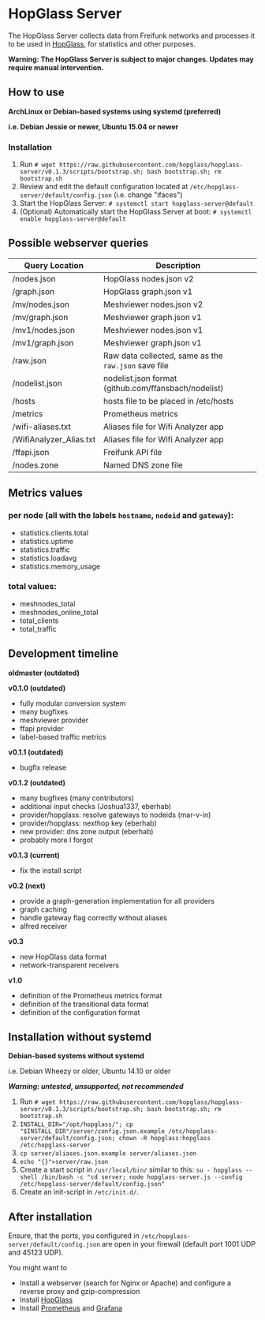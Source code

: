 # HopGlass Server
The HopGlass Server collects data from Freifunk networks and processes it to be used in [HopGlass](https://github.com/hopglass/hopglass), for statistics and other purposes.

**Warning: The HopGlass Server is subject to major changes. Updates may require manual intervention.**

## How to use

**ArchLinux or Debian-based systems using systemd (preferred)**

**i.e. Debian Jessie or newer, Ubuntu 15.04 or newer**

### Installation

1. Run `# wget https://raw.githubusercontent.com/hopglass/hopglass-server/v0.1.3/scripts/bootstrap.sh; bash bootstrap.sh; rm bootstrap.sh`
2. Review and edit the default configuration located at `/etc/hopglass-server/default/config.json` (i.e. change "ifaces")
3. Start the HopGlass Server: `# systemctl start hopglass-server@default`
4. (Optional) Automatically start the HopGlass Server at boot: `# systemctl enable hopglass-server@default`

Possible webserver queries
--------------------------

|Query Location         |Description|
|---------------------- |---|
|/nodes.json            |HopGlass nodes.json v2|
|/graph.json            |HopGlass graph.json v1|
|/mv/nodes.json         |Meshviewer nodes.json v2|
|/mv/graph.json         |Meshviewer graph.json v1|
|/mv1/nodes.json        |Meshviewer nodes.json v1|
|/mv1/graph.json        |Meshviewer graph.json v1|
|/raw.json              |Raw data collected, same as the `raw.json` save file|
|/nodelist.json         |nodelist.json format (github.com/ffansbach/nodelist)|
|/hosts                 |hosts file to be placed in /etc/hosts|
|/metrics               |Prometheus metrics|
|/wifi-aliases.txt      |Aliases file for Wifi Analyzer app|
|/WifiAnalyzer_Alias.txt|Aliases file for Wifi Analyzer app|
|/ffapi.json            |Freifunk API file|
|/nodes.zone            |Named DNS zone file|

## Metrics values

### per node (all with the labels `hostname`, `nodeid` and `gateway`):

- statistics.clients.total
- statistics.uptime
- statistics.traffic
- statistics.loadavg
- statistics.memory_usage

### total values:

- meshnodes_total
- meshnodes_online_total
- total_clients
- total_traffic

## Development timeline

**oldmaster (outdated)**

**v0.1.0 (outdated)**

- fully modular conversion system
- many bugfixes
- meshviewer provider
- ffapi provider
- label-based traffic metrics

**v0.1.1 (outdated)**

- bugfix release

**v0.1.2 (outdated)**

- many bugfixes (many contributors)
- additional input checks (Joshua1337, eberhab)
- provider/hopglass: resolve gateways to nodeids (mar-v-in)
- provider/hopglass: nexthop key (eberhab)
- new provider: dns zone output (eberhab)
- probably more I forgot

**v0.1.3 (current)**

- fix the install script

**v0.2 (next)**

- provide a graph-generation implementation for all providers
- graph caching
- handle gateway flag correctly without aliases
- alfred receiver

**v0.3**

- new HopGlass data format
- network-transparent receivers

**v1.0**

- definition of the Prometheus metrics format
- definition of the transitional data format
- definition of the configuration format

## Installation without systemd

**Debian-based systems without systemd**

i.e. Debian Wheezy or older, Ubuntu 14.10 or older

***Warning: untested, unsupported, not recommended***

1. Run `# wget https://raw.githubusercontent.com/hopglass/hopglass-server/v0.1.3/scripts/bootstrap.sh; bash bootstrap.sh; rm bootstrap.sh`
2. `INSTALL_DIR="/opt/hopglass/"; cp "$INSTALL_DIR"/server/config.json.example /etc/hopglass-server/default/config.json;
    chown -R hopglass:hopglass /etc/hopglass-server`
3. `cp server/aliases.json.example server/aliases.json`
4. `echo "{}">server/raw.json`
5. Create a start script in `/usr/local/bin/` similar to this:
   `su - hopglass --shell /bin/bash -c "cd server; node hopglass-server.js --config /etc/hopglass-server/default/config.json"`
6. Create an init-script in `/etc/init.d/`.

## After installation

Ensure, that the ports, you configured in `/etc/hopglass-server/default/config.json` are open in your firewall (default port 1001 UDP and 45123 UDP).

You might want to
- Install a webserver (search for Nginx or Apache) and configure a reverse proxy and gzip-compression
- Install [HopGlass](https://github.com/hopglass/hopglass)
- Install [Prometheus](http://prometheus.io/) and [Grafana](http://grafana.org/)
